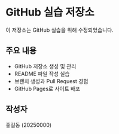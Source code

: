 # GitHub 실습 저장소

이 저장소는 GitHub 실습을 위해 수정되었습니다.

## 주요 내용

- GitHub 저장소 생성 및 관리
- README 파일 작성 실습
- 브랜치 생성과 Pull Request 경험
- GitHub Pages로 사이트 배포

## 작성자

홍길동 (20250000)
